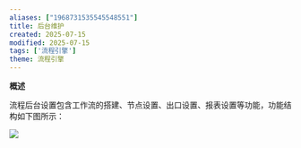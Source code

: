 ```yaml
---
aliases: ["1968731535545548551"]
title: 后台维护
created: 2025-07-15
modified: 2025-07-15
tags: ['流程引擎']
theme: 流程引擎
---
```


**概述**

流程后台设置包含工作流的搭建、节点设置、出口设置、报表设置等功能，功能结构如下图所示：

![](598d3d0e789f024c277f1ad63a9be12b.jpg)